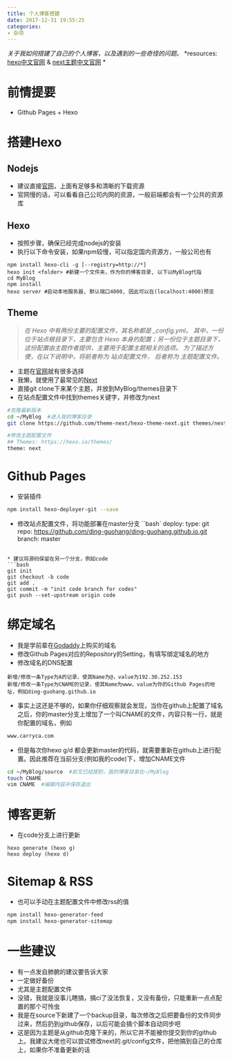 ```yaml
---
title: 个人博客搭建
date: 2017-12-31 19:55:25
categories:
- 杂项
---
```


*关于我如何搭建了自己的个人博客，以及遇到的一些奇怪的问题。*
*resources: [hexo中文官网](https://hexo.io/zh-cn/) & [next主题中文官网](http://theme-next.iissnan.com/getting-started.html) *
<!--more-->

# 前情提要

* Github Pages + Hexo

# 搭建Hexo

## Nodejs
* 建议直接[官网](https://nodejs.org/zh-cn/)，上面有足够多和清晰的下载资源
* 官网慢的话，可以看看自己公司内网的资源，一般前端都会有一个公共的资源库

## Hexo
* 按照步骤，确保已经完成nodejs的安装
* 执行以下命令安装，如果npm较慢，可以指定国内资源方，一般公司也有
```
npm install hexo-cli -g [--registry=http://*]
hexo init <folder> #新建一个文件夹，作为你的博客目录, 以下以MyBlog代指
cd MyBlog
npm install
hexo server #启动本地服务器, 默认端口4000, 因此可以在(localhost:4000)预览
```

## Theme
>*在 Hexo 中有两份主要的配置文件，其名称都是 _config.yml。 其中，一份位于站点根目录下，主要包含 Hexo 本身的配置；另一份位于主题目录下，这份配置由主题作者提供，主要用于配置主题相关的选项。*
>*为了描述方便，在以下说明中，将前者称为 站点配置文件， 后者称为 主题配置文件。*

* 主题在[官网](https://hexo.io/themes/)就有很多选择
* 我懒，就使用了最常见的[Next](http://theme-next.iissnan.com/)
* 直接git clone下来某个主题，并放到MyBlog/themes目录下
* 在站点配置文件中找到themes关键字，并修改为next
```bash
#克隆最新版本
cd ~/MyBlog  #进入我的博客目录
git clone https://github.com/theme-next/hexo-theme-next.git themes/next

#修改主题配置文件
## Themes: https://hexo.io/themes/
theme: next
```

# Github Pages

* 安装插件
```bash
npm install hexo-deployer-git --save
```

* 修改站点配置文件，将功能部署在master分支
``bash`
deploy:
  type: git
  repo: https://github.com/ding-guohang/ding-guohang.github.io.git
  branch: master
```

* 建议将源码保留在另一个分支，例如code
```bash
git init
git checkout -b code
git add .
git commit -m "init code branch for codes"
git push --set-upstream origin code
```


# 绑定域名

* 我是学前辈在[Godaddy](https://www.godaddy.com/)上购买的域名
* 修改Github Pages对应的Repository的Setting，有填写绑定域名的地方
* 修改域名的DNS配置
```
新增/修改一条Type为A的记录，使其Name为@，value为192.30.252.153
新增/修改一条Type为CNAME的记录，使其Name为www，value为你的Github Pages的地址，例如ding-guohang.github.io
```
* 事实上这还是不够的，如果你仔细观察就会发现，当你在github上配置了域名之后，你的master分支上增加了一个叫CNAME的文件，内容只有一行，就是你配置的域名，例如
```bash
www.carryca.com
```
* 但是每次你hexo g/d 都会更新master的代码，就需要重新在github上进行配置。因此推荐在当前分支(例如我的code)下，增加CNAME文件
```bash
cd ~/MyBlog/source  #前文已经提到，我的博客目录在~/MyBlog
touch CNAME
vim CNAME  #编辑内容并保存退出
```

# 博客更新

* 在code分支上进行更新
```
hexo generate (hexo g) 
hexo deploy (hexo d)
```

# Sitemap & RSS

* 也可以手动在主题配置文件中修改rss的值
```bash
npm install hexo-generator-feed
npm install hexo-generator-sitemap
```


# 一些建议

* 有一点发自肺腑的建议要告诉大家
* 一定做好备份
* 尤其是主题配置文件
* 没错，我就是没事儿瞎搞，搞ci了没法恢复，又没有备份，只能重新一点点配置的那个可怜虫
* 我是在source下新建了一个backup目录，每次修改之后把要备份的文件同步过来，然后扔到github保存，以后可能会搞个脚本自动同步吧
* 这是因为主题是从github克隆下来的，所以它并不能被你提交到你的github上。我建议大佬也可以尝试修改next的.git/config文件，把他搞到自己的仓库上，如果你不准备更新的话


